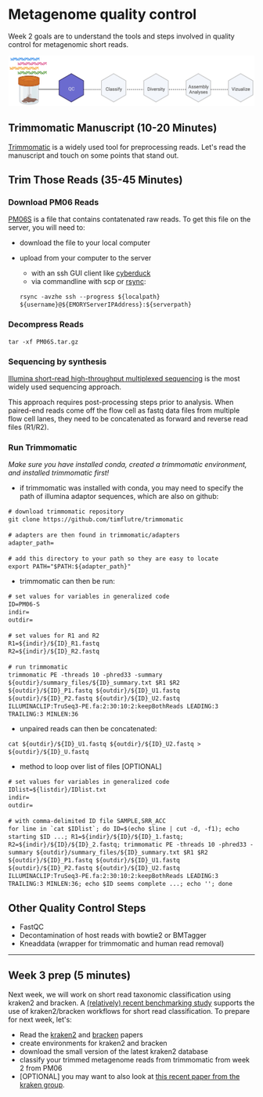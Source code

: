 # Metagenome quality control

Week 2 goals are to understand the tools and steps involved in quality control for metagenomic short reads.

![Workflow](metagenomics_flow_QC.jpg)


## Trimmomatic Manuscript (10-20 Minutes)

[Trimmomatic](https://pubmed.ncbi.nlm.nih.gov/24695404/) is a widely used tool for preprocessing reads. Let's read the manuscript and touch on some points that stand out.


## Trim Those Reads (35-45 Minutes)

### Download PM06 Reads

[PM06S](https://emory-my.sharepoint.com/:u:/g/personal/mwoodwo_emory_edu/Efw2c9seTzVAgpeM8smB4HMBZI9REQ1spmZUbKlRvoVpew?e=RS43cp) is a file that contains contatenated raw reads. To get this file on the server, you will need to:

- download the file to your local computer
- upload from your computer to the server
  - with an ssh GUI client like [cyberduck](https://cyberduck.io)
  - via commandline with scp or [rsync](https://www.tecmint.com/rsync-local-remote-file-synchronization-commands/):
  
  ``` console
  rsync -avzhe ssh --progress ${localpath} ${username}@${EMORYServerIPAddress}:${serverpath}
  ```

### Decompress Reads

``` console
tar -xf PM06S.tar.gz
```


### Sequencing by synthesis

[Illumina short-read high-throughput multiplexed sequencing](https://www.google.com/url?sa=t&rct=j&q=&esrc=s&source=web&cd=&cad=rja&uact=8&ved=2ahUKEwjXkJyQyvT8AhUWmIkEHYlsArsQtwJ6BAgKEAI&url=https%3A%2F%2Fwww.youtube.com%2Fwatch%3Fv%3DfCd6B5HRaZ8&usg=AOvVaw0qqyiPhh-rg-gJvFyHWMf8) is the most widely used sequencing approach.

This approach requires post-processing steps prior to analysis. When paired-end reads come off the flow cell as fastq data files from multiple flow cell lanes, they need to be concatenated as forward and reverse read files (R1/R2).


### Run Trimmomatic

*Make sure you have installed conda, created a trimmomatic environment, and installed trimmomatic first!*

- if trimmomatic was installed with conda, you may need to specify the path of illumina adaptor sequences, which are also on github:

```console
# download trimmomatic repository
git clone https://github.com/timflutre/trimmomatic

# adapters are then found in trimmomatic/adapters
adapter_path=

# add this directory to your path so they are easy to locate
export PATH="$PATH:${adapter_path}"
```

- trimmomatic can then be run:

``` console
# set values for variables in generalized code
ID=PM06-S
indir=
outdir=

# set values for R1 and R2
R1=${indir}/${ID}_R1.fastq
R2=${indir}/${ID}_R2.fastq

# run trimmomatic
trimmomatic PE -threads 10 -phred33 -summary ${outdir}/summary_files/${ID}_summary.txt $R1 $R2 ${outdir}/${ID}_P1.fastq ${outdir}/${ID}_U1.fastq ${outdir}/${ID}_P2.fastq ${outdir}/${ID}_U2.fastq ILLUMINACLIP:TruSeq3-PE.fa:2:30:10:2:keepBothReads LEADING:3 TRAILING:3 MINLEN:36
```

- unpaired reads can then be concatenated:

``` console
cat ${outdir}/${ID}_U1.fastq ${outdir}/${ID}_U2.fastq > ${outdir}/${ID}_U.fastq
```

- method to loop over list of files [OPTIONAL]

``` console
# set values for variables in generalized code
IDlist=${listdir}/IDlist.txt
indir=
outdir=

# with comma-delimited ID file SAMPLE,SRR_ACC
for line in `cat $IDlist`; do ID=$(echo $line | cut -d, -f1); echo starting $ID ...; R1=${indir}/${ID}/${ID}_1.fastq; R2=${indir}/${ID}/${ID}_2.fastq; trimmomatic PE -threads 10 -phred33 -summary ${outdir}/summary_files/${ID}_summary.txt $R1 $R2 ${outdir}/${ID}_P1.fastq ${outdir}/${ID}_U1.fastq ${outdir}/${ID}_P2.fastq ${outdir}/${ID}_U2.fastq ILLUMINACLIP:TruSeq3-PE.fa:2:30:10:2:keepBothReads LEADING:3 TRAILING:3 MINLEN:36; echo $ID seems complete ...; echo ''; done
```

## Other Quality Control Steps

- FastQC
- Decontamination of host reads with bowtie2 or BMTagger
- Kneaddata (wrapper for trimmomatic and human read removal)

---

## Week 3 prep (5 minutes)

Next week, we will work on short read taxonomic classification using kraken2 and bracken. A [(relatively) recent benchmarking study](https://www.sciencedirect.com/science/article/pii/S0092867419307755) supports the use of kraken2/bracken workflows for short read classification. To prepare for next week, let's:

- Read the [kraken2](https://pubmed.ncbi.nlm.nih.gov/31779668/) and [bracken](https://peerj.com/articles/cs-104/) papers
- create environments for kraken2 and bracken
- download the small version of the latest kraken2 database
- classify your trimmed metagenome reads from trimmomatic from week 2 from PM06
- [OPTIONAL] you may want to also look at [this recent paper from the kraken group](https://www.nature.com/articles/s41596-022-00738-y).
